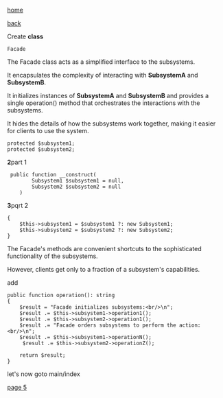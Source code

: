 [home](./page01.md)

[back](./page03.md)

Create **class**
```
Facade
```


The Facade class acts as a simplified interface to the subsystems. 

It encapsulates the complexity of interacting with **SubsystemA** and **SubsystemB**. 

It initializes instances of **SubsystemA** and **SubsystemB** and provides a single operation() method that orchestrates the interactions with the subsystems. 

It hides the details of how the subsystems work together, making it easier for clients to use the system.
```
protected $subsystem1;
protected $subsystem2;
```
**2**part 1
```
 public function __construct(
        Subsystem1 $subsystem1 = null,
        Subsystem2 $subsystem2 = null
    ) 
```

**3**pqrt 2
```
{
    $this->subsystem1 = $subsystem1 ?: new Subsystem1;
    $this->subsystem2 = $subsystem2 ?: new Subsystem2;
}
```

 The Facade's methods are convenient shortcuts to the sophisticated  functionality of the subsystems. 
 
However, clients get only to a fraction  of a subsystem's capabilities.

add
```
public function operation(): string
{
    $result = "Facade initializes subsystems:<br/>\n";
    $result .= $this->subsystem1->operation1();
    $result .= $this->subsystem2->operation1();
    $result .= "Facade orders subsystems to perform the action:<br/>\n";
    $result .= $this->subsystem1->operationN();
     $result .= $this->subsystem2->operationZ();

    return $result;
}
```


let's now goto main/index

[page 5](./page05.md)
